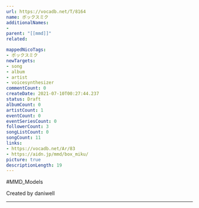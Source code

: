 ```yaml
---
url: https://vocadb.net/T/8164
name: ボックスミク
additionalNames: 
- 
parent: "[[mmd]]"
related:

mappedNicoTags:
- ボックスミク
newTargets:
- song
- album
- artist
- voicesynthesizer
commentCount: 0
createDate: 2021-07-10T00:27:44.237
status: Draft
albumCount: 0
artistCount: 1
eventCount: 0
eventSeriesCount: 0
followerCount: 3
songListCount: 0
songCount: 11
links: 
- https://vocadb.net/Ar/83
- https://aidn.jp/mmd/box_miku/
picture: true
descriptionLength: 19
---
```


#MMD_Models

Created by daniwell

---

